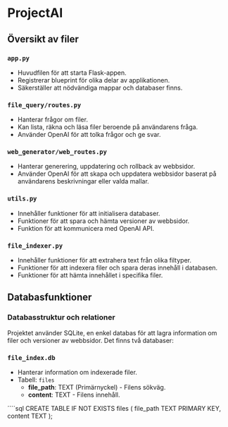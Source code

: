 
# ProjectAI

## Översikt av filer

### `app.py`
- Huvudfilen för att starta Flask-appen.
- Registrerar blueprint för olika delar av applikationen.
- Säkerställer att nödvändiga mappar och databaser finns.

### `file_query/routes.py`
- Hanterar frågor om filer.
- Kan lista, räkna och läsa filer beroende på användarens fråga.
- Använder OpenAI för att tolka frågor och ge svar.

### `web_generator/web_routes.py`
- Hanterar generering, uppdatering och rollback av webbsidor.
- Använder OpenAI för att skapa och uppdatera webbsidor baserat på användarens beskrivningar eller valda mallar.

### `utils.py`
- Innehåller funktioner för att initialisera databaser.
- Funktioner för att spara och hämta versioner av webbsidor.
- Funktion för att kommunicera med OpenAI API.

### `file_indexer.py`
- Innehåller funktioner för att extrahera text från olika filtyper.
- Funktioner för att indexera filer och spara deras innehåll i databasen.
- Funktioner för att hämta innehållet i specifika filer.

## Databasfunktioner

### Databasstruktur och relationer

Projektet använder SQLite, en enkel databas för att lagra information om filer och versioner av webbsidor. Det finns två databaser:

### `file_index.db`
- Hanterar information om indexerade filer.
- Tabell: `files`
  - **file_path**: TEXT (Primärnyckel) - Filens sökväg.
  - **content**: TEXT - Filens innehåll.

´´´´sql
CREATE TABLE IF NOT EXISTS files (
    file_path TEXT PRIMARY KEY,
    content TEXT
);




